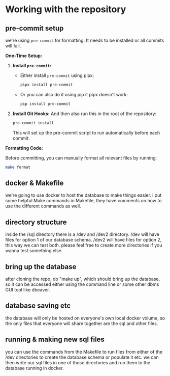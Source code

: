 # Working with the repository

## pre-commit setup

we're using `pre-commit` for formatting. It needs to be installed or all commits will fail.

**One-Time Setup:**

1. **Install `pre-commit`:**

   - Either install `pre-commit` using pipx:

     ```bash
     pipx install pre-commit
     ```

   - Or you can also do it using pip it pipx doesn't work:

     ```bash
     pip install pre-commit
     ```

2. **Install Git Hooks:**
   And then also run this in the root of the repository:

   ```bash
   pre-commit install
   ```

   This will set up the pre-commit script to run automatically before each commit.

**Formatting Code:**

Before committing, you can manually format all relevant files by running:

```bash
make format
```

## docker & Makefile

we're going to use docker to host the database to make things easier.
i put some helpful Make commands in Makefile,
they have comments on how to use the different commands as well.

## directory structure

inside the /sql directory there is a /dev and /dev2 directory.
/dev will have files for option 1 of our database schema.
/dev2 will have files for option 2, this way we can test both.
please feel free to create more directories if you wanna test something else.

## bring up the database

after cloning the repo, do "make up", which should bring up the database,
so it can be accessed either using the command line
or some other dbms GUI tool like dbeaver.

## database saving etc

the database will only be hosted on everyone's own local docker volume,
so the only files that everyone will share together are the sql and other files.

## running & making new sql files

you can use the commands from the Makefile to run files from either of the
/dev directories to create the database schema or populate it etc.
we can then write our sql files in one of those directories and
run them to the database running in docker.
